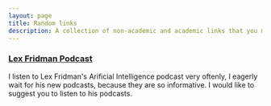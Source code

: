 ```yaml
---
layout: page
title: Random links
description: A collection of non-academic and academic links that you may find interesting
---
```


<section>
  <h3><a href="https://www.youtube.com/lexfridman">Lex Fridman Podcast</a></h3>
  <p>I listen to Lex Fridman's Arificial Intelligence podcast very oftenly, I eagerly wait for his new podcasts, because they are so informative. I would like to suggest you to listen to his podcasts.</p>
  <div class="4u">
	<span class="image fit"><img src="assets/images/lexfridman_1.png" alt="" /></span>
	</div>
  </section>
